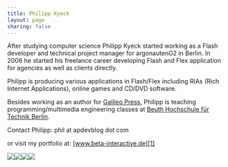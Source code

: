 ```yaml
---
title: Philipp Kyeck
layout: page
sharing: false
---
```

After studying computer science Philipp Kyeck started working as a Flash developer and technical project manager for argonautenG2 in Berlin. In 2006 he started his freelance career developing Flash and Flex application for agencies as well as clients directly.

Philipp is producing various applications in Flash/Flex including RIAs (Rich Internet Applications), online games and CD/DVD software.

Besides working as an author for <a href="http://www.galileo-press.de" target="_blank">Galileo Press</a>, Philipp is teaching programming/multimedia engineering classes at <a href="http://www.beuth-hochschule.de/" target="_blank">Beuth Hochschule für Technik Berlin</a>.

Contact Philipp: phil at apdevblog dot com

or visit my portfolio at: [www.beta-interactive.de][1]

<a href="http://linkedin.com/in/philippkyeck" target="_blank"><img src="/images/img/linkedin_btn.jpg" /></a><a href="http://twitter.com/pkyeck" target="_blank"><img src="/images/img/twitter_btn.jpg" /></a><a href="https://www.xing.com/profile/Philipp_Kyeck" target="_blank"><img src="/images/img/xing_btn.jpg" /></a><a href="http://www.facebook.com/philipp.kyeck" target="_blank"><img src="/images/img/facebook_btn.jpg" /></a> <div class="tweetmeme_button" style="float: left; margin-right: 10px; margin-bottom: 10px;">
  <a class="tm_button" rel="&style=normal&b=2" href="http://apdevblog.com/philipp-kyeck/"></a>
</div>

 [1]: http://beta-interactive.de